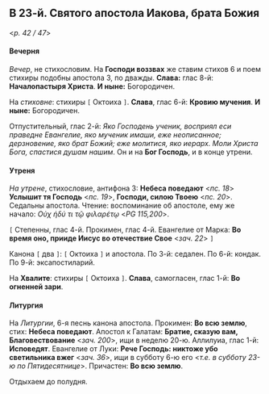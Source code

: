 
## В 23-й. Святого апостола Иакова, брата Божия

<*p. 42 / 47*>

#### Вечерня

*Вечер*, не стихословим. На **Господи воззвах** же ставим стихов 6 и поем стихиры подобны апостола 3, 
по дважды. **Слава:** глас 8-й: **Началопастыря Христа**. **И ныне:** Богородичен.  

На *стиховне*: стихиры `[` Октоиха `]`. **Слава**, глас 6-й: **Кровию мучения**. **И ныне:** Богородичен. 

Отпустительный, глас 2-й: *Яко Господень ученик, восприял еси праведне Евангелие, яко мученик имаши, еже 
неописанное; дерзновение, яко брат Божий; еже молитися, яко иерарх. Моли Христа Бога, спастися душам нашим*. 
Он и на **Бог Господь**, и в конце утрени. 

#### Утреня

*На утрене*, стихословие, антифона 3: **Небеса поведают** <*пс. 18*> **Услышит тя Господь** <*пс. 19*>, 
**Господи, силою Твоею** <*пс. 20*>. Седальны апостола. Чтение: воспоминание об апостоле, ему же начало: 
*Οὐχ ἡδύ τι τῷ φιλαρέτῳ* <*PG 115,200*>.  

`[` Степенны, глас 4-й. Прокимен, глас 4-й. Евангелие от Марка: **Во время оно, прииде Иисус во отечествие 
Свое** <*зач. 22*> `]`

Канона `[` два `]`: `[` Октоиха `]` и апостола. 
По 3-й: седален. 
По 6-й: кондак. 
По 9-й: эксапостиларий.   

На **Хвалите**: стихиры `[` Октоиха `]`. **Слава**, самогласен, глас 1-й: **Во огненней зари**.  

#### Литургия 

На *Литургии*, 6-я песнь канона апостола. 
Прокимен: **Во всю землю**, стих: **Небеса поведают**. 
Апостол к Галатам: **Братие, сказую вам, Благовествование** <*зач. 200*>, ищи в неделю 20-ю. 
Аллилуиа, глас 1-й: **Исповедят**. 
Евангелие от Луки: **Рече Господь: никтоже убо светильника вжег** <*зач. 36*>, ищи в субботу 6-ю 
его <*т.е. в субботу 23-ю по Пятидесятнице*>.
Причастен: **Во всю землю**. 

Отдыхаем до полудня.
